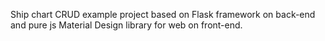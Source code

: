 Ship chart CRUD example project based on Flask framework on back-end and pure js Material Design library for web on front-end.
